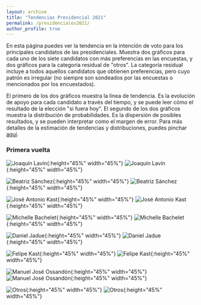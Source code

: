 ```yaml
---
layout: archive
title: "Tendencias Presidencial 2021"
permalink: /presidenciales2021/
author_profile: true
---
```


En esta página puedes ver la tendencia en la intención de voto para los principales candidatos de las presidenciales. Muestra dos gráficos para cada uno de los siete candidatos con más preferencias en las encuestas, y dos gráficos para la categoría residual de "otros". La categoría residual incluye a todos aquellos candidatos que obtienen preferencias, pero cuyo patrón es irregular (no siempre son sondeados por las encuestas o mencionados por los encuestados).

El primero de los dos gráficos muestra la línea de tendencia. Es la evolución de apoyo para cada candidato a través del tiempo, y se puede leer cómo el resultado de la elección "si fuera hoy". El segundo de los dos gráficos muestra la distribución de probabilidades. Es la dispersión de posibles resultados, y se pueden interpretar como el margen de error. Para más detalles de la estimación de tendencias y distribuciones, puedes pinchar [aquí](https://kennethbunker.github.io/tsm/).


### Primera vuelta

![Joaquín Lavín](/images/ts_2021_Joaquín%20Lavín.png){:height="45%" width="45%"} ![Joaquín Lavín](/images/kd_2021_Joaquín%20Lavín.png){:height="45%" width="45%"}


![Beatriz Sánchez](/images/ts_2021_Beatriz%20Sánchez.png){:height="45%" width="45%"} ![Beatriz Sánchez](/images/kd_2021_Beatriz%20Sánchez.png){:height="45%" width="45%"}


![José Antonio Kast](/images/ts_2021_José%20Antonio%20Kast.png){:height="45%" width="45%"} ![José Antonio Kast](/images/kd_2021_José%20Antonio%20Kast.png){:height="45%" width="45%"}

![Michelle Bachelet](/images/ts_2021_Michelle%20Bachelet.png){:height="45%" width="45%"} ![Michelle Bachelet](/images/kd_2021_Michelle%20Bachelet.png){:height="45%" width="45%"}

![Daniel Jadue](/images/ts_2021_Daniel%20Jadue.png){:height="45%" width="45%"} ![Daniel Jadue](/images/kd_2021_Daniel%20Jadue.png){:height="45%" width="45%"}


![Felipe Kast](/images/ts_2021_Felipe%20Kast.png){:height="45%" width="45%"} ![Felipe Kast](/images/kd_2021_Felipe%20Kast.png){:height="45%" width="45%"}


![Manuel José Ossandón](/images/ts_2021_Manuel%20José%20Ossandón.png){:height="45%" width="45%"} ![Manuel José Ossandón](/images/kd_2021_Manuel%20José%20Ossandón.png){:height="45%" width="45%"}

![Otros](/images/ts_2021_Otros.png){:height="45%" width="45%"} ![Otros](/images/kd_2021_Otros.png){:height="45%" width="45%"}
